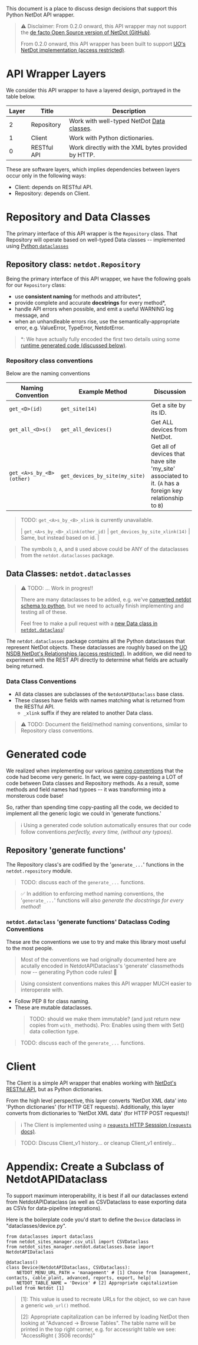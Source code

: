 This document is a place to discuss design decisions that support this Python NetDot API wrapper.

> ⚠ Disclaimer: From 0.2.0 onward, this API wrapper may not support the [de facto Open Source version of NetDot (GitHub)](https://github.com/cvicente/Netdot).
>
> From 0.2.0 onward, this API wrapper has been built to support [UO's NetDot implementation (access restricted)](https://nsdb.uoregon.edu).

# API Wrapper Layers

We consider this API wrapper to have a layered design, portrayed in the table below.

| Layer | Title       | Description                                                                  |
| ----- | ----------- | ---------------------------------------------------------------------------- |
| 2     | Repository  | Work with well-typed NetDot [Data classes](#data-classes-netdotdataclasses). |
| 1     | Client      | Work with Python dictionaries.                                               |
| 0     | RESTful API | Work directly with the XML bytes provided by HTTP.                           |

These are software layers, which implies dependencies between layers occur only in the following ways:

* Client: depends on RESTful API.
* Repository: depends on Client.

# Repository and Data Classes

The primary interface of this API wrapper is the `Repository` class.
That Repository will operate based on well-typed Data classes -- implemented using [Python `dataclasses`](https://docs.python.org/3/library/dataclasses.html)

## Repository class: `netdot.Repository`

Being the primary interface of this API wrapper, we have the following goals for our `Repository` class:

* use **consistent naming** for methods and attributes*,
* provide complete and accurate **docstrings** for every method*,
* handle API errors when possible, and emit a useful WARNING log message, and
* when an unhandleable errors rise, use the semantically-appropriate error, e.g. ValueError, TypeError, NetdotError. 

> *: We have actually fully encoded the first two details using some [runtime generated code (discussed below)](#repository-generate-functions).

### Repository class conventions

Below are the naming conventions 

| Naming Convention        | Example Method                 | Discussion                                                                                                |
| ------------------------ | ------------------------------ | --------------------------------------------------------------------------------------------------------- |
| `get_<D>(id)`            | `get_site(14)`                 | Get a site by its ID.                                                                                     |
| `get_all_<D>s()`         | `get_all_devices()`            | Get ALL devices from NetDot.                                                                              |
| `get_<A>s_by_<B>(other)` | `get_devices_by_site(my_site)` | Get all of devices that have site 'my_site' associated to it. (`A` has a foreign key relationship to `B`) |

> TODO: `get_<A>s_by_<B>_xlink` is currently unavailable.
>
> | `get_<A>s_by_<B>_xlink(other_id)` | `get_devices_by_site_xlink(14)` | Same, but instead based on id.                                                                            |

> The symbols `D`, `A`, and `B` used above could be ANY of the dataclasses from the `netdot.dataclasses` package.

## Data Classes: `netdot.dataclasses`


> ⚠ TODO: ... Work in progres!!
> 
> There are many dataclasses to be added, e.g. we've [converted netdot schema to python](assets/converted_netdot_schema.py), but we need to actually finish implementing and testing all of these.
>
> Feel free to make a pull request with a [new Data class in `netdot.dataclass`](#appendix-create-a-subclass-of-netdotapidataclass)!

The `netdot.dataclasses` package contains all the Python dataclasses that represent NetDot objects.
These dataclasses are roughly based on the [UO NSDB NetDot's Relationships (access restricted)](https://is-nsdb.uoregon.edu/help/database-rels.html).
In addition, we did need to experiment with the REST API directly to determine what fields are actually being returned.

### Data Class Conventions

* All data classes are subclasses of the `NetdotAPIDataclass` base class.
* These classes have fields with names matching what is returned from the RESTful API.
  *  `_xlink` suffix if they are related to another Data class.

> ⚠ TODO: Document the field/method naming conventions, similar to Repository class conventions.  

# Generated code

We realized when implementing our various [naming conventions](#netdotdataclass-generate-functions-dataclass-coding-conventions) that the code had become very generic.
In fact, we were copy-pasteing a LOT of code between Data classes and Repository methods.
As a result, some methods and field names had typoes -- it was transforming into a monsterous code base!

So, rather than spending time copy-pasting all the code, we decided to implement all the generic logic we could in 'generate functions.'

> ℹ Using a generated code solution automatically ensures that our code follow conventions *perfectly, every time, (without any typoes)*.

## Repository 'generate functions'

The Repository class's  are codified by the '`generate_...`' functions in the `netdot.repository` module.

> TODO: discuss each of the `generate_...` functions.

> ✅ In addition to enforcing method naming conventions, the '`generate_...`' functions will also *generate the docstrings for every method*!


### `netdot.dataclass` 'generate functions' Dataclass Coding Conventions

These are the conventions we use to try and make this library most useful to the most people.

> Most of the conventions we had originally documented here are acutally encoded in NetdotAPIDataclass's 'generate' classmethods now -- generating Python code rules! 🤘

> Using consistent conventions makes this API wrapper MUCH easier to interoperate with.

* Follow PEP 8 for class naming.
* These are mutable dataclasses.
    > TODO: should we make them immutable? (and just return new copies from `with_` methods).
    > Pro: Enables using them with Set() data collection type.

> TODO: discuss each of the `generate_...` functions.

# Client

The Client is a simple API wrapper that enables working with [NetDot's RESTful API](api.md), but as Python dictionaries.

From the high level perspective, this layer converts 'NetDot XML data' into 'Python dictionaries' (for HTTP GET requests).
Additionally, this layer converts from dictionaries to 'NetDot XML data' (for HTTP POST requests)!

> ℹ The Client is implemented using a [`requests` HTTP Sesssion (`requests` docs)](https://requests.readthedocs.io/en/latest/user/advanced/#session-objects).

> TODO: Discuss Client_v1 history... or cleanup Client_v1 entirely...

# Appendix: Create a Subclass of NetdotAPIDataclass

To support maximum interoperability, it is best if all our dataclasses extend from NetdotAPIDataclass (as well as CSVDataclass to ease exporting data as CSVs for data-pipeline integrations).

Here is the boilerplate code you'd start to define the `Device` dataclass in "dataclasses/device.py". 

    from dataclasses import dataclass
    from netdot_sites_manager.csv_util import CSVDataclass
    from netdot_sites_manager.netdot.dataclasses.base import NetdotAPIDataclass

    @dataclass()
    class Device(NetdotAPIDataclass, CSVDataclass):
        NETDOT_MENU_URL_PATH = 'management' # [1] Choose from [management, contacts, cable_plant, advanced, reports, export, help]
        NETDOT_TABLE_NAME = 'Device' # [2] Appropriate capitalization pulled from Netdot [1]
        
    
> \[1\]: This value is used to recreate URLs for the object, so we can have a generic `web_url()` method.
>
> \[2\]: Appropriate capitalization can be inferred by loading NetDot then looking at "Advanced -> Browse Tables".
> The table name will be printed in the top right corner, e.g. for accessright table we see: "AccessRight ( 3506 records)"
